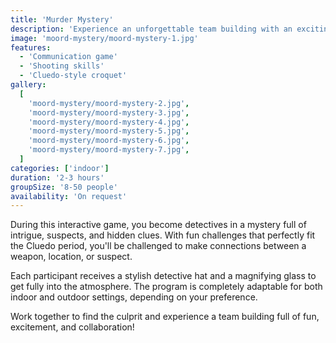 ```yaml
---
title: 'Murder Mystery'
description: 'Experience an unforgettable team building with an exciting murder mystery in Cluedo style!'
image: 'moord-mystery/moord-mystery-1.jpg'
features:
  - 'Communication game'
  - 'Shooting skills'
  - 'Cluedo-style croquet'
gallery:
  [
    'moord-mystery/moord-mystery-2.jpg',
    'moord-mystery/moord-mystery-3.jpg',
    'moord-mystery/moord-mystery-4.jpg',
    'moord-mystery/moord-mystery-5.jpg',
    'moord-mystery/moord-mystery-6.jpg',
    'moord-mystery/moord-mystery-7.jpg',
  ]
categories: ['indoor']
duration: '2-3 hours'
groupSize: '8-50 people'
availability: 'On request'
---
```


During this interactive game, you become detectives in a mystery full of intrigue, suspects, and hidden clues. With fun challenges that perfectly fit the Cluedo period, you'll be challenged to make connections between a weapon, location, or suspect.

Each participant receives a stylish detective hat and a magnifying glass to get fully into the atmosphere. The program is completely adaptable for both indoor and outdoor settings, depending on your preference.

Work together to find the culprit and experience a team building full of fun, excitement, and collaboration!
